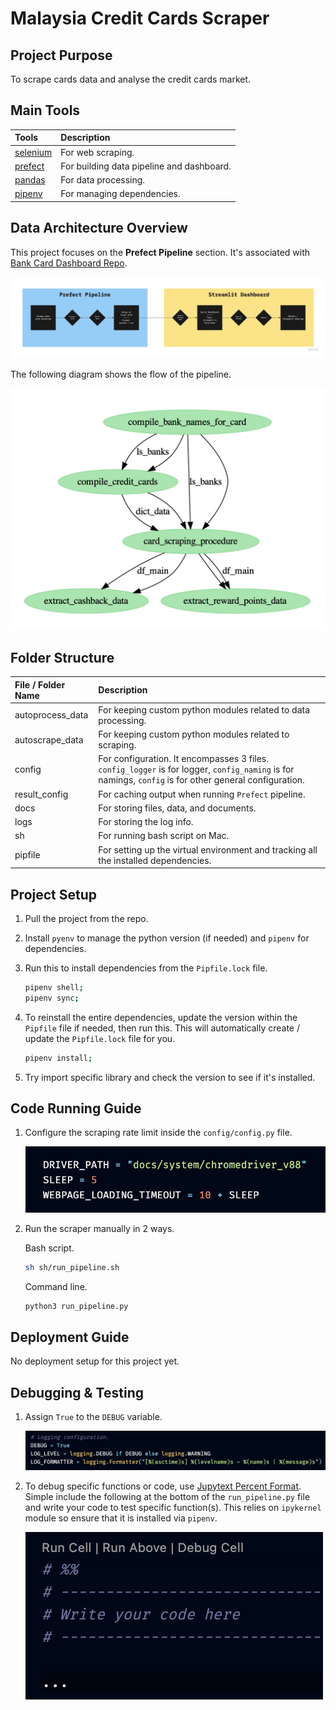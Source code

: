 # __Malaysia Credit Cards Scraper__



## __Project Purpose__

To scrape cards data and analyse the credit cards market. 



## __Main Tools__

Tools | Description
:--- | :---
[selenium][selenium_docs_url] | For web scraping. 
[prefect][prefect_docs_url] | For building data pipeline and dashboard. 
[pandas][pandas_docs_url] | For data processing. 
[pipenv][pipenv_docs_url] | For managing dependencies. 



## __Data Architecture Overview__

This project focuses on the __Prefect Pipeline__ section. It's associated with [Bank Card Dashboard Repo][malaysia_bank_card_dashboard_repo]. 

![Project Architecture Diagram][architecture_overview_img] 

The following diagram shows the flow of the pipeline. 

![Prefect Pipeline Flow Diagram][pipeline_flow_img] 



## __Folder Structure__

File / Folder Name | Description
:--- | :---
autoprocess_data | For keeping custom python modules related to data processing. 
autoscrape_data | For keeping custom python modules related to scraping. 
config | For configuration. It encompasses 3 files. `config_logger` is for logger, `config_naming` is for namings, `config` is for other general configuration. 
result_config | For caching output when running `Prefect` pipeline. 
docs | For storing files, data, and documents. 
logs | For storing the log info. 
sh | For running bash script on Mac. 
pipfile | For setting up the virtual environment and tracking all the installed dependencies. 



## __Project Setup__

1.  Pull the project from the repo. 

1.  Install `pyenv` to manage the python version (if needed) and `pipenv` for dependencies. 

1.  Run this to install dependencies from the `Pipfile.lock` file. 
    
    ```bash
    pipenv shell;
    pipenv sync; 
    ```

1.  To reinstall the entire dependencies, update the version within the `Pipfile` file if needed, then run this. This will 
    automatically create / update the `Pipfile.lock` file for you. 

    ```bash
    pipenv install;
    ```

1.  Try import specific library and check the version to see if it's installed. 



## __Code Running Guide__

1.  Configure the scraping rate limit inside the `config/config.py` file. 

    ![Rate Limit Configuration Example][config_rate_limit_img]

1.  Run the scraper manually in 2 ways. 

    Bash script.

      ```bash
      sh sh/run_pipeline.sh
      ```

    Command line.

      ```bash
      python3 run_pipeline.py
      ```



## __Deployment Guide__

No deployment setup for this project yet. 



## __Debugging & Testing__ 

1.  Assign `True` to the `DEBUG` variable. 

    ![Debug Configuration Example][config_debug_img]

1.  To debug specific functions or code, use [Jupytext Percent Format][jupytext_percent_docs_url]. 
    Simple include the following at the bottom of the `run_pipeline.py` file and write your code 
    to test specific function(s). This relies on `ipykernel` module so ensure that it is installed 
    via `pipenv`. 

    ![Jupytext Percent Example][jupytext_percent_img]



[architecture_overview_img]: ./docs/images/architecture_overview.jpg 
[pipeline_flow_img]: ./docs/images/pipeline_dag.png
[config_rate_limit_img]: ./docs/images/config_rate_limit_example.png
[config_debug_img]: ./docs/images/config_debug_example.png
[jupytext_percent_img]: ./docs/images/jupytext_percent_example.png

[malaysia_bank_card_dashboard_repo]: https://github.com/lioneltayyd/malaysia-bank-card-dashboard

[prefect_docs_url]: https://docs.prefect.io/
[selenium_docs_url]: https://selenium-python.readthedocs.io/
[pandas_docs_url]: https://pandas.pydata.org/docs/user_guide/index.html
[pipenv_docs_url]: https://pipenv-fork.readthedocs.io/en/latest/
[jupytext_percent_docs_url]: https://jupytext.readthedocs.io/en/latest/formats.html#the-percent-format
